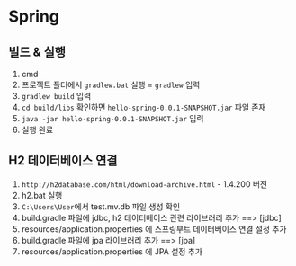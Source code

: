 # Spring

## 빌드 & 실행
1. cmd
2. 프로젝트 폴더에서 `gradlew.bat` 실행 = `gradlew` 입력
3. `gradlew build` 입력
4. `cd build/libs` 확인하면 `hello-spring-0.0.1-SNAPSHOT.jar` 파일 존재
5. `java -jar hello-spring-0.0.1-SNAPSHOT.jar` 입력
6. 실행 완료

## H2 데이터베이스 연결
1. `http://h2database.com/html/download-archive.html` - 1.4.200 버전
2. h2.bat 실행
3. `C:\Users\User`에서 test.mv.db 파일 생성 확인
4. build.gradle 파일에 jdbc, h2 데이터베이스 관련 라이브러리 추가  ==> [jdbc]
5. resources/application.properties 에 스프링부트 데이터베이스 연결 설정 추가
6. build.gradle 파일에 jpa 라이브러리 추가 ==> [jpa]
7. resources/application.properties 에 JPA 설정 추가